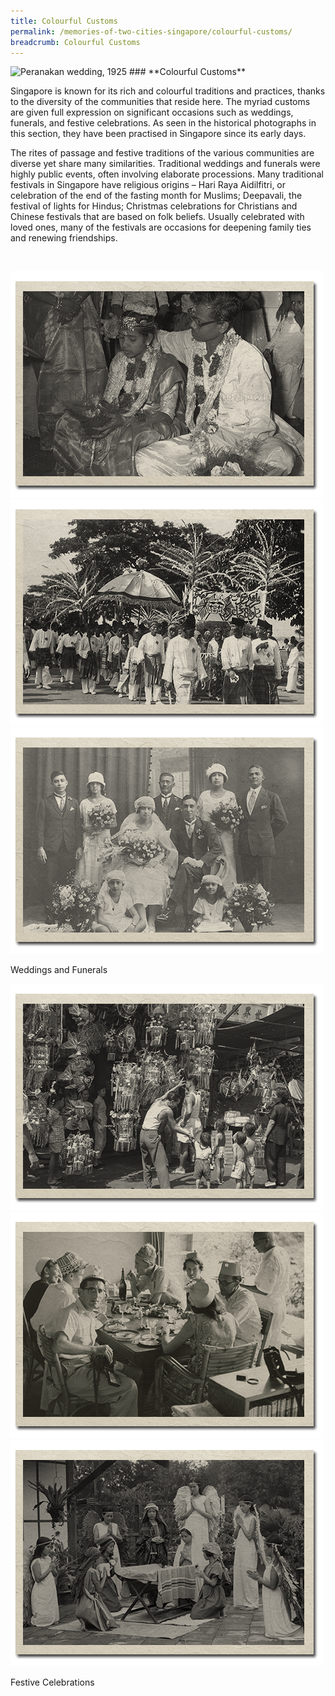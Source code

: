 ```yaml
---
title: Colourful Customs
permalink: /memories-of-two-cities-singapore/colourful-customs/
breadcrumb: Colourful Customs
---
```

<img alt="Peranakan wedding, 1925" src="/images/colourful-customs/colourful-customs-banner_400w.jpg" width="1000" height="461" sizes="(max-width: 400px) 40vw, 100vw" srcset="/images/colourful-customs/colourful-customs-banner_400w.jpg 400w, /images/colourful-customs/colourful-customs-banner_1000w.jpg 1000w">
### **Colourful Customs**

Singapore is known for its rich and colourful traditions and practices, thanks to the diversity of the communities that reside here. The myriad customs are given full expression on significant occasions such as weddings, funerals, and festive celebrations. As seen in the historical photographs in this section, they have been practised in Singapore since its early days.  

The rites of passage and festive traditions of the various communities are diverse yet share many similarities. Traditional weddings and funerals were highly public events, often involving elaborate processions. Many traditional festivals in Singapore have religious origins – Hari Raya Aidilfitri, or celebration of the end of the fasting month for Muslims; Deepavali, the festival of lights for Hindus; Christmas celebrations for Christians and Chinese festivals that are based on folk beliefs. Usually celebrated with loved ones, many of the festivals are occasions for deepening family ties and renewing friendships.  

<p>&nbsp;</p>

<div class="category-stacked-area">
  
<div class="photo-stacked-wrap">
  <div class="photos">
    <img class="photo-lv-1" src="/images/colourful-customs/wedding-photo-stack-1.png" height="362" width="500" alt="Indian wedding at a Hindu temple, 1961">
    <img class="photo-lv-2" src="/images/colourful-customs/wedding-photo-stack-2.png" height="362" width="500" alt="Malay wedding procession, 1930s">
    <img class="photo-lv-3" src="/images/colourful-customs/wedding-photo-stack-3.png" height="362" width="500" alt="Eurasian wedding studio portrait, 1920s">
  </div>
  <p>Weddings and Funerals</p>
  <a class="cover" href="/memories-of-two-cities-singapore/colourful-customs/weddings-and-funerals/" aria-label="Read more about Weddings and Funerals"></a>
</div> 
  
<div class="photo-stacked-wrap">
  <div class="photos">
    <img class="photo-lv-1" src="/images/colourful-customs/festive-photo-stack-1.png" height="362" width="500" alt="Stall selling lanterns for the Mid-Autumn Festival, 1954">
    <img class="photo-lv-2" src="/images/colourful-customs/festive-photo-stack-2.png" height="362" width="500" alt="Christmas meal of expatriates, 1953">
    <img class="photo-lv-3" src="/images/colourful-customs/festive-photo-stack-3.png" height="362" width="500" alt="Nativity play, 1930s">
  </div>
  <p>Festive Celebrations</p>
  <a class="cover" href="/memories-of-two-cities-singapore/colourful-customs/festive-celebrations/" aria-label="Read more about Festive Celebrations"></a>
</div>

</div>